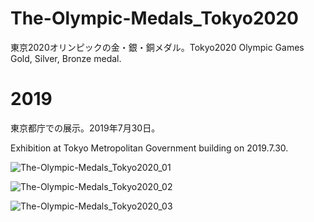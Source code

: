 # The-Olympic-Medals_Tokyo2020
東京2020オリンピックの金・銀・銅メダル。Tokyo2020 Olympic Games Gold, Silver, Bronze medal.

# 2019

東京都庁での展示。2019年7月30日。

Exhibition at Tokyo Metropolitan Government building on 2019.7.30.

![The-Olympic-Medals_Tokyo2020_01](https://user-images.githubusercontent.com/20723919/127309995-7fdca82e-6de6-420d-b246-de710744ad39.jpg)

![The-Olympic-Medals_Tokyo2020_02](https://user-images.githubusercontent.com/20723919/127310106-f8539cd3-58f7-4937-acc6-2fbdd272f5d1.jpg)

![The-Olympic-Medals_Tokyo2020_03](https://user-images.githubusercontent.com/20723919/127310144-93367ff0-d118-4c7d-9139-29ea7daf4044.jpg)
